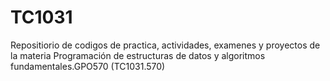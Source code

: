 # TC1031
Repositiorio de codigos de practica, actividades, examenes y proyectos de la materia Programación de estructuras de datos y algoritmos fundamentales.GPO570 (TC1031.570)
